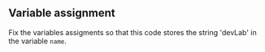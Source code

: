 ## Variable assignment

Fix the variables assigments so that this code stores the string 'devLab' 
in the variable `name`.